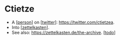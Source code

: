# Ctietze

- A [[person]] on [[twitter]]: https://twitter.com/ctietzea.
- Into [[zettelkasten]].
- See also: https://zettelkasten.de/the-archive. [[todo]]


[//begin]: # "Autogenerated link references for markdown compatibility"
[person]: person "Person"
[twitter]: twitter "Twitter"
[zettelkasten]: zettelkasten "Zettelkasten"
[todo]: todo "Todo"
[//end]: # "Autogenerated link references"